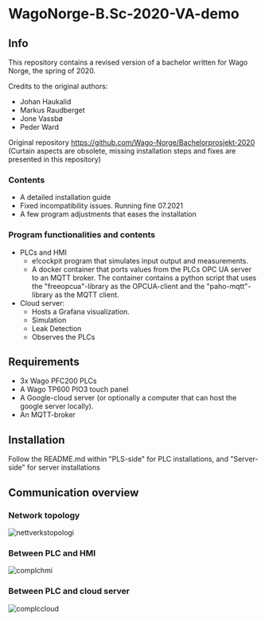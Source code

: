 # WagoNorge-B.Sc-2020-VA-demo

## Info
This repository contains a revised version of a bachelor written for Wago Norge, the spring of 2020.  

Credits to the original authors: 
- Johan Haukalid
- Markus Raudberget
- Jone Vassbø 
- Peder Ward

Original repository https://github.com/Wago-Norge/Bachelorprosjekt-2020 (Curtain aspects are obsolete, missing installation steps and fixes are presented in this repository)

### Contents
- A detailed installation guide
- Fixed incompatibility issues. Running fine 07.2021
- A few program adjustments that eases the installation

### Program functionalities and contents
- PLCs and HMI
    - e!cockpit program that simulates input output and measurements.
    - A docker container that ports values from the PLCs OPC UA server to an MQTT broker. The container contains a python script that uses the "freeopcua"-library as the OPCUA-client and the "paho-mqtt"-library as the MQTT client.
- Cloud server:
    - Hosts a Grafana visualization. 
    - Simulation
    - Leak Detection
    - Observes the PLCs
## Requirements
- 3x Wago PFC200 PLCs
- A Wago TP600 PIO3 touch panel
- A Google-cloud server (or optionally a computer that can host the google server locally).
- An MQTT-broker

## Installation

Follow the README.md within "PLS-side" for PLC installations, and "Server-side" for server installations

## Communication overview

### Network topology

![nettverkstopologi](https://user-images.githubusercontent.com/73703856/126310533-434e2935-3811-43e7-9c68-7a60520869a0.PNG)

### Between PLC and HMI
![complchmi](https://user-images.githubusercontent.com/73703856/126310704-1504c6b8-5a10-4e38-9215-10343fc181ba.PNG)

### Between PLC and cloud server
![complccloud](https://user-images.githubusercontent.com/73703856/126310799-a78a4a43-2fe5-411f-b26d-0f1074661bec.PNG)




